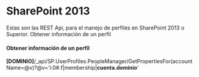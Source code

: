 # SharePoint 2013

Estas son las REST Api, para el manejo de perfiles en SharePoint 2013 o Superior.
Obtener información de un perfil
#### Obtener información de un perfil
__[DOMINIO]__/_api/SP.UserProfiles.PeopleManager/GetPropertiesFor(accountName=@v)?@v='i:0#.f|membership|__cuenta.dominio__'
